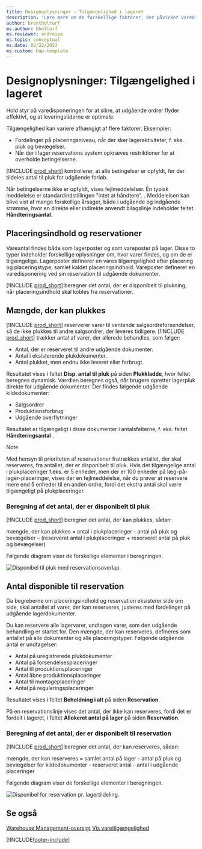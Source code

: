 ```yaml
---
title: Designoplysninger - Tilgængelighed i lageret
description: 'Lære mere om de forskellige faktorer, der påvirker Varedisponering på lagerstedet.'
author: brentholtorf
ms.author: bholtorf
ms.reviewer: andreipa
ms.topic: conceptual
ms.date: 02/22/2023
ms.custom: bap-template
---
```

# <a name="design-details-availability-in-the-warehouse" />Designoplysninger: Tilgængelighed i lageret

Hold styr på varedisponeringen for at sikre, at udgående ordrer flyder effektivt, og at leveringstiderne er optimale.  

Tilgængelighed kan variere afhængigt af flere faktorer. Eksempler:

* Fordelinger på placeringsniveau, når der sker lageraktiviteter, f. eks. pluk og bevægelser.
* Når der i lager reservations system opkræves restriktioner for at overholde betingelserne.

[!INCLUDE [prod_short](includes/prod_short.md)] kontrollerer, at alle betingelser er opfyldt, før der tildeles antal til pluk for udgående forløb.

Når betingelserne ikke er opfyldt, vises fejlmeddelelser. Én typisk meddelelse er standardindstillingen "intet at håndtere". . Meddelelsen kan blive vist af mange forskellige årsager, både i udgående og indgående strømme, hvor en direkte eller indirekte anvendt bilagslinje indeholder feltet **Håndteringsantal**.

## <a name="bin-content-and-reservations" />Placeringsindhold og reservationer

Vareantal findes både som lagerposter og som vareposter på lager. Disse to typer indeholder forskellige oplysninger om, hvor varer findes, og om de er tilgængelige. Lagerposter definerer en vares tilgængelighed efter placering og placeringstype, samlet kaldet placeringsindhold. Vareposter definerer en varedisponering ved sin reservation til udgående dokumenter.  

[!INCLUDE [prod_short](includes/prod_short.md)] beregner det antal, der er disponibelt til plukning, når placeringsindhold skal kobles fra reservationer.  

## <a name="quantity-available-to-pick" />Mængde, der kan plukkes

[!INCLUDE [prod_short](includes/prod_short.md)] reserverer varer til ventende salgsordreforsendelser, så de ikke plukkes til andre salgsordrer, der leveres tidligere. [!INCLUDE [prod_short](includes/prod_short.md)] trækker antal af varer, der allerede behandles, som følger:

* Antal, der er reserveret til andre udgående dokumenter.
* Antal i eksisterende plukdokumenter.
* Antal plukket, men endnu ikke leveret eller forbrugt.  

Resultatet vises i feltet **Disp. antal til pluk** på siden **Plukkladde**, hvor feltet beregnes dynamisk. Værdien beregnes også, når brugere opretter lagerpluk direkte for udgående dokumenter. Der findes følgende udgående kildedokumenter:

* Salgsordrer
* Produktionsforbrug
* Udgående overflytninger

Resultatet er tilgængeligt i disse dokumenter i antalsfelterne, f. eks. feltet **Håndteringsantal** .  

> [!NOTE]  
> Med hensyn til prioriteten af reservationer fratrækkes antallet, der skal reserveres, fra antallet, der er disponibelt til pluk. Hvis det tilgængelige antal i plukplaceringer f.eks. er 5 enheder, men der er 100 enheder på læg-på-lager-placeringer, vises der en fejlmeddelelse, når du prøver at reservere mere end 5 enheder til en anden ordre, fordi det ekstra antal skal være tilgængeligt på plukplaceringer.  

### <a name="calculating-the-quantity-available-to-pick" />Beregning af det antal, der er disponibelt til pluk

[!INCLUDE [prod_short](includes/prod_short.md)] beregner det antal, der kan plukkes, sådan:  

mængde, der kan plukkes = antal i plukplaceringer - antal på pluk og bevægelser – (reserveret antal i plukplaceringer + reserveret antal på pluk og bevægelser)  

Følgende diagram viser de forskellige elementer i beregningen.  

![Disponibel til pluk med reservationsoverlap.](media/design_details_warehouse_management_availability_2.png "Disponibel til pluk med reservationsoverlap")  

## <a name="quantity-available-to-reserve" />Antal disponible til reservation

Da begreberne om placeringsindhold og reservation eksisterer side om side, skal antallet af varer, der kan reserveres, justeres med fordelinger på udgående lagerdokumenter.  

Du kan reservere alle lagervarer, undtagen varer, som den udgående behandling er startet for. Den mængde, der kan reserveres, defineres som antallet på alle dokumenter og alle placeringstyper. Følgende udgående antal er undtagelser:  

* Antal på uregistrerede plukdokumenter  
* Antal på forsendelsesplaceringer  
* Antal til produktionsplaceringer  
* Antal åbne produktionsplaceringer  
* Antal til montageplaceringer  
* Antal på reguleringsplaceringer  

Resultatet vises i feltet **Beholdning i alt** på siden **Reservation**.  

På en reservationslinje vises det antal, der ikke kan reserveres, fordi det er fordelt i lageret, i feltet **Allokeret antal på lager** på siden **Reservation**.  

### <a name="calculating-the-quantity-available-to-reserve" />Beregning af det antal, der er disponibelt til reservation

[!INCLUDE [prod_short](includes/prod_short.md)] beregner det antal, der kan reserveres, sådan:  

mængde, der kan reserveres = samlet antal på lager - antal på pluk og bevægelser for kildedokumenter - reserveret antal - antal i udgående placeringer  

Følgende diagram viser de forskellige elementer i beregningen.  

![Disponibel for reservation pr. lagertildeling.](media/design_details_warehouse_management_availability_3.png "Disponibel for reservation pr. lagertildeling")  

## <a name="see-also" />Se også

[Warehouse Management-oversigt](design-details-warehouse-management.md)
[Vis varetilgængelighed](inventory-how-availability-overview.md)


[!INCLUDE[footer-include](includes/footer-banner.md)]
